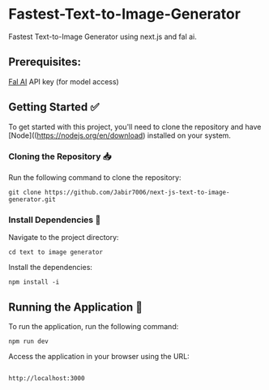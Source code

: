 # Fastest-Text-to-Image-Generator
Fastest Text-to-Image Generator using next.js and fal ai.



## Prerequisites:  
[Fal AI](https://fal.ai/) API key (for model access)  



## Getting Started :white_check_mark:  
To get started with this project, you'll need to clone the repository and have [Node]((https://nodejs.org/en/download) installed on your system.  

  
### Cloning the Repository :inbox_tray:
Run the following command to clone the repository:  

```
git clone https://github.com/Jabir7006/next-js-text-to-image-generator.git
```

### Install Dependencies :wrench: 
Navigate to the project directory:
```
cd text to image generator
```

Install the dependencies:
```
npm install -i
```
## Running the Application :rocket:
To run the application, run the following command:
```
npm run dev
```

Access the application in your browser using the URL:
```

http://localhost:3000
```
